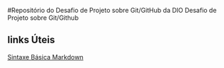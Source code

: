 #Repositório do Desafio de Projeto sobre Git/GitHub da DIO
Desafio de Projeto sobre Git/Github

## links Úteis
[Sintaxe Básica  Markdown](https://www.markdownguide.org/getting-started/)

